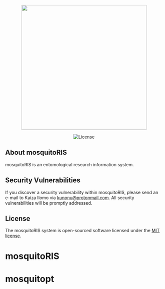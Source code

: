 <p align="center"><a href="https://laravel.com" target="_blank"><img src="https://raw.githubusercontent.com/laravel/art/master/logo-lockup/5%20SVG/2%20CMYK/1%20Full%20Color/laravel-logolockup-cmyk-red.svg" width="400"></a></p>

<p align="center">
<a href="https://packagist.org/packages/laravel/framework"><img src="https://img.shields.io/packagist/l/laravel/framework" alt="License"></a>
</p>

## About mosquitoRIS

mosquitoRIS is an entomological research information system.


## Security Vulnerabilities

If you discover a security vulnerability within mosquitoRIS, please send an e-mail to Kaiza Ilomo via [kunonu@protonmail.com](mailto:kunonu@protonmail.com). All security vulnerabilities will be promptly addressed.

## License

The mosquitoRIS system is open-sourced software licensed under the [MIT license](https://opensource.org/licenses/MIT).
# mosquitoRIS
# mosquitopt
